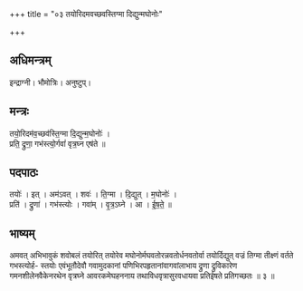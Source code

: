 +++
title = "०३ तयोरिदमवच्छवस्तिग्मा दिद्युन्मघोनोः"

+++
## अधिमन्त्रम्
इन्द्राग्नी। भौमोत्रिः। अनुष्टुप्।

## मन्त्रः
तयो॒रिदम॑व॒च्छव॑स्ति॒ग्मा दि॒द्युन्म॒घोनोः॑ ।  
प्रति॒ द्रुणा॒ गभ॑स्त्यो॒र्गवां॑ वृत्र॒घ्न एष॑ते ॥

## पदपाठः
तयोः॑ । इत् । अम॑ऽवत् । शवः॑ । ति॒ग्मा । दि॒द्युत् । म॒घोनोः॑ ।  
प्रति॑ । द्रुणा॑ । गभ॑स्त्योः । गवा॑म् । वृ॒त्र॒ऽघ्ने । आ । ई॒ष॒ते॒ ॥

## भाष्यम्
अमवत् अभिभावुकं शवोबलं तयोरित् तयोरेव मघोनोर्मघवतोरन्नवतोर्धनवतोर्वा तयोर्दिद्युत् वज्रं तिग्मा तीक्ष्णं वर्तते गभस्त्योर्ह- स्तयोः एवंभूतौदेवौ गवामुदकानां पणिभिरपहृतानांवागवांलाभाय द्रुणा द्रुविकारेण गमनशीलेनवैकेनरथेन वृत्रघ्ने आवरकमेघहननाय तथाविधवृत्रासुरवधायवा प्रतिईषते प्रतिगच्छतः ॥ ३ ॥